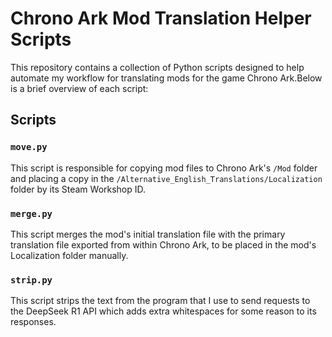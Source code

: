 # Chrono Ark Mod Translation Helper Scripts

This repository contains a collection of Python scripts designed to help automate my workflow for translating mods for the game Chrono Ark.Below is a brief overview of each script:

## Scripts

### `move.py`

This script is responsible for copying mod files to Chrono Ark's `/Mod` folder and placing a copy in the `/Alternative_English_Translations/Localization` folder by its Steam Workshop ID.

### `merge.py`

This script merges the mod's initial translation file with the primary translation file exported from within Chrono Ark, to be placed in the mod's Localization folder manually.

### `strip.py`

This script strips the text from the program that I use to send requests to the DeepSeek R1 API which adds extra whitespaces for some reason to its responses.
